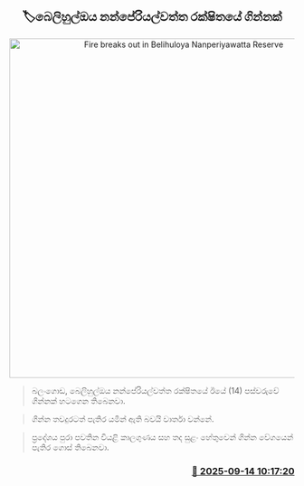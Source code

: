 <p align='center'><b><h2 align='center' title='Fire breaks out in Belihuloya Nanperiyawatta Reserve'>🏷බෙලිහුල්ඔය නන්පේරියල්වත්ත රක්ෂිතයේ ගින්නක්</h2></b></p>
<p align='center'><img src='https://helakuru.sgp1.cdn.digitaloceanspaces.com/esana/images/lib/punagala-fire.jpg' width='600' alt='Fire breaks out in Belihuloya Nanperiyawatta Reserve'></p>

> බලංගොඩ, බෙලිහුල්ඔය නන්පේරියල්වත්ත රක්ෂිතයේ ඊයේ (14) පස්වරුවේ ගින්නක් හටගෙන තිබෙනවා.

> ගින්න තවදුරටත් පැතිර යමින් ඇති බවයි වාර්තා වන්නේ.

> ප්‍රදේශය පුරා පවතින වියළි කාලගුණය සහ තද සුළං හේතුවෙන් ගින්න වේගයෙන් පැතිර ගොස් තිබෙනවා.



<h3 align='right'><a href='https://www.helakuru.lk/esana/p/113609/'>📅 2025-09-14 10:17:20</a></h3>
